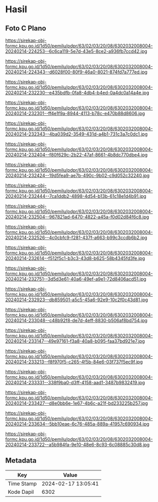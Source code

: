 # Hasil

## Foto C Plano

https://sirekap-obj-formc.kpu.go.id/1d50/pemilu/pdpr/63/02/03/20/08/6302032008004-20240214-224253--6c6ca119-5e7d-43e5-8ce2-a936fb7ccd42.jpg

https://sirekap-obj-formc.kpu.go.id/1d50/pemilu/pdpr/63/02/03/20/08/6302032008004-20240214-224343--d6028f00-80f9-46a0-8021-874fd7a777ed.jpg

https://sirekap-obj-formc.kpu.go.id/1d50/pemilu/pdpr/63/02/03/20/08/6302032008004-20240214-232230--e435bdfb-0fa8-4db4-b4ed-0a4dc0a14a4e.jpg

https://sirekap-obj-formc.kpu.go.id/1d50/pemilu/pdpr/63/02/03/20/08/6302032008004-20240214-232301--ff4e1f9a-8944-4113-b78c-e470b88d8606.jpg

https://sirekap-obj-formc.kpu.go.id/1d50/pemilu/pdpr/63/02/03/20/08/6302032008004-20240214-232343--4ba039d2-3549-431d-a4b1-731c3a7c0dc1.jpg

https://sirekap-obj-formc.kpu.go.id/1d50/pemilu/pdpr/63/02/03/20/08/6302032008004-20240214-232404--f80f629c-2b22-47af-8661-4b8dc770dbe4.jpg

https://sirekap-obj-formc.kpu.go.id/1d50/pemilu/pdpr/63/02/03/20/08/6302032008004-20240214-232424--19d5fea9-ae7b-490c-9b02-c9d052c32240.jpg

https://sirekap-obj-formc.kpu.go.id/1d50/pemilu/pdpr/63/02/03/20/08/6302032008004-20240214-232444--7ca1ddb2-4898-4d54-b13b-61c18e1d4b91.jpg

https://sirekap-obj-formc.kpu.go.id/1d50/pemilu/pdpr/63/02/03/20/08/6302032008004-20240214-232504--967821ad-6470-4822-a45a-f0d02d84f6c8.jpg

https://sirekap-obj-formc.kpu.go.id/1d50/pemilu/pdpr/63/02/03/20/08/6302032008004-20240214-232526--4c0cbfc9-f281-437f-a663-b99c3ccdb6b2.jpg

https://sirekap-obj-formc.kpu.go.id/1d50/pemilu/pdpr/63/02/03/20/08/6302032008004-20240214-232614--f512f5c1-b3c3-43d8-b625-58b4345fd3fe.jpg

https://sirekap-obj-formc.kpu.go.id/1d50/pemilu/pdpr/63/02/03/20/08/6302032008004-20240214-232751--3d5d3e61-40a6-49ef-a9e1-72d8406acd51.jpg

https://sirekap-obj-formc.kpu.go.id/1d50/pemilu/pdpr/63/02/03/20/08/6302032008004-20240214-232923--db859501-a5c5-45a6-92e9-10c2f0c43d81.jpg

https://sirekap-obj-formc.kpu.go.id/1d50/pemilu/pdpr/63/02/03/20/08/6302032008004-20240214-233048--c48b92f8-de7d-4eff-8830-b506af8bd754.jpg

https://sirekap-obj-formc.kpu.go.id/1d50/pemilu/pdpr/63/02/03/20/08/6302032008004-20240214-233147--49e97161-f3a8-40a8-b095-faa37bd921e7.jpg

https://sirekap-obj-formc.kpu.go.id/1d50/pemilu/pdpr/63/02/03/20/08/6302032008004-20240214-233213--f8f970f5-c265-4f5b-84e6-03f737f5ec9f.jpg

https://sirekap-obj-formc.kpu.go.id/1d50/pemilu/pdpr/63/02/03/20/08/6302032008004-20240214-233331--338f9ba0-d3ff-4158-aad1-3487b9832419.jpg

https://sirekap-obj-formc.kpu.go.id/1d50/pemilu/pdpr/63/02/03/20/08/6302032008004-20240214-233427--d8e0bb6e-1e67-4b6c-a21f-bd233225b257.jpg

https://sirekap-obj-formc.kpu.go.id/1d50/pemilu/pdpr/63/02/03/20/08/6302032008004-20240214-233634--5bb10eae-6c76-485a-889a-41957c690934.jpg

https://sirekap-obj-formc.kpu.go.id/1d50/pemilu/pdpr/63/02/03/20/08/6302032008004-20240214-233722--a5b984fa-9e10-48e6-8c93-6c08885c30d8.jpg


## Metadata

| Key        | Value               |
| ---------- | ------------------- |
| Time Stamp | 2024-02-17 13:05:41 |
| Kode Dapil | 6302                |



